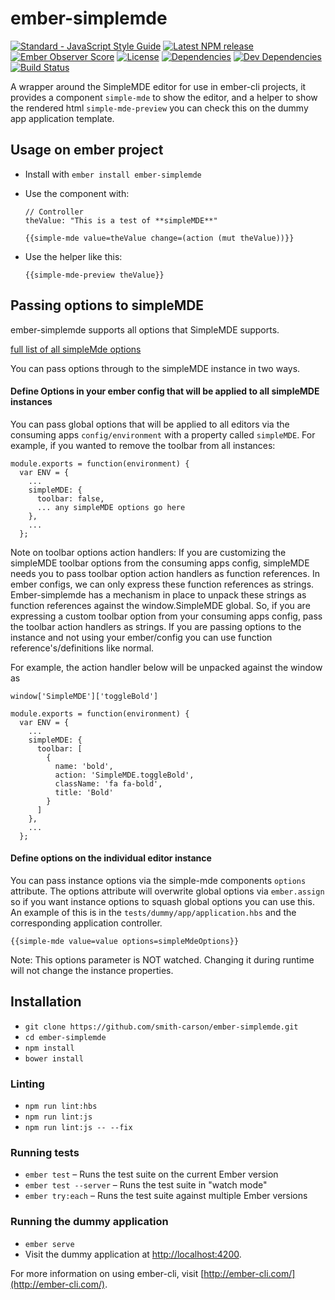 # ember-simplemde
[![Standard - JavaScript Style Guide](https://img.shields.io/badge/code%20style-standard-brightgreen.svg)](http://standardjs.com/)
[![Latest NPM release](https://img.shields.io/npm/v/ember-simplemde.svg)](https://www.npmjs.com/package/ember-simplemde)
[![Ember Observer Score](http://emberobserver.com/badges/ember-simplemde.svg)](http://emberobserver.com/addons/ember-simplemde)
[![License](https://img.shields.io/npm/l/ember-simplemde.svg)](LICENSE.md)
[![Dependencies](https://img.shields.io/david/smith-carson/ember-simplemde.svg)](https://david-dm.org/smith-carson/ember-simplemde)
[![Dev Dependencies](https://img.shields.io/david/dev/smith-carson/ember-simplemde.svg)](https://david-dm.org/smith-carson/ember-simplemde#info=devDependencies)
[![Build Status](https://travis-ci.org/smith-carson/ember-simplemde.svg?branch=master)](https://travis-ci.org/smith-carson/ember-simplemde)

A wrapper around the SimpleMDE editor for use in ember-cli projects, it provides a component `simple-mde` to show the editor, and a helper to show the rendered html `simple-mde-preview` you can check this on the dummy app application template.

## Usage on ember project

* Install with `ember install ember-simplemde`

* Use the component with:

    ```
    // Controller
    theValue: "This is a test of **simpleMDE**"
    ```

    ```
    {{simple-mde value=theValue change=(action (mut theValue))}}
    ```

* Use the helper like this:

  ```
  {{simple-mde-preview theValue}}
  ```

## Passing options to simpleMDE

ember-simplemde supports all options that SimpleMDE supports.

[full list of all simpleMde options](https://github.com/sparksuite/simplemde-markdown-editor#configuration)

You can pass options through to the simpleMDE instance in two ways.

#### Define Options in your ember config that will be applied to all simpleMDE instances
You can pass global options that will be applied to all editors via the consuming apps `config/environment` with a property called `simpleMDE`. For example, if you wanted to remove the toolbar from all instances:

```
module.exports = function(environment) {
  var ENV = {
    ...
    simpleMDE: {
      toolbar: false,
      ... any simpleMDE options go here
    },
    ...
  };
```

Note on toolbar options action handlers: If you are customizing the simpleMDE toolbar options from the consuming apps config, simpleMDE needs you to pass toolbar option action handlers as function references. In ember configs, we can only express these function references as strings. Ember-simplemde has a mechanism in place to unpack these strings as function references against the window.SimpleMDE global. So, if you are expressing a custom toolbar option from your consuming apps config, pass the toolbar action handlers as strings.  If you are passing options to the instance and not using your ember/config you can use function reference's/definitions like normal.

For example, the action handler below will be unpacked against the window as
```
window['SimpleMDE']['toggleBold']
```

```
module.exports = function(environment) {
  var ENV = {
    ...
    simpleMDE: {
      toolbar: [
        {
          name: 'bold',
          action: 'SimpleMDE.toggleBold',
          className: 'fa fa-bold',
          title: 'Bold'
        }
      ]
    },
    ...
  };
```

#### Define options on the individual editor instance
You can pass instance options via the simple-mde components `options` attribute. The options attribute will overwrite global options via `ember.assign` so if you want instance options to squash global options you can use this. An example of this is in the `tests/dummy/app/application.hbs` and the corresponding application controller.

```
{{simple-mde value=value options=simpleMdeOptions}}
```

Note: This options parameter is NOT watched. Changing it during runtime will not change the instance properties.

Installation
------------------------------------------------------------------------------

* `git clone https://github.com/smith-carson/ember-simplemde.git`
* `cd ember-simplemde`
* `npm install`
* `bower install`

### Linting

* `npm run lint:hbs`
* `npm run lint:js`
* `npm run lint:js -- --fix`

### Running tests

* `ember test` – Runs the test suite on the current Ember version
* `ember test --server` – Runs the test suite in "watch mode"
* `ember try:each` – Runs the test suite against multiple Ember versions

### Running the dummy application

* `ember serve`
* Visit the dummy application at [http://localhost:4200](http://localhost:4200).

For more information on using ember-cli, visit [http://ember-cli.com/](http://ember-cli.com/).
